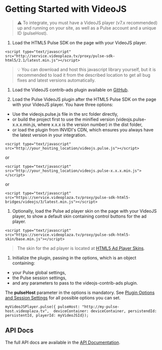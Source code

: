 # Getting Started with VideoJS

>:warning: To integrate, you must have a VideoJS player (v7.x recommended) up and running on your site, as well as a Pulse account and a unique ID (pulseHost).

1. Load the HTML5 Pulse SDK on the page with your VideoJS player.

 ```
 <script type="text/javascript" src="http://service.videoplaza.tv/proxy/pulse-sdk-html5/2.1/latest.min.js"></script>
 ```
 >:bulb: You can download and host this javascript library yourself, but it is recommended to load it from the described location to get all bug fixes and latest versions automatically.

1. Load the VideoJS contrib-ads plugin available on [GitHub](https://github.com/videojs/videojs-contrib-ads).

1. Load the Pulse VideoJS plugin after the HTML5 Pulse SDK on the page with your VideoJS player. You have three options:
  - Use the videojs.pulse.js file in the src folder directly,
  - or build the project first to use the minified version (videojs.pulse-x.x.x.min.js, where x.x.x is the version number) in the dist folder,
  - or load the plugin from INVIDI's CDN, which ensures you always have the latest version in your integration.

  ```
  <script type="text/javascript" src="http://your_hosting_location/videojs.pulse.js"></script>
  ```
  or
  ```
  <script type="text/javascript" src="http://your_hosting_location/videojs.pulse-x.x.x.min.js"></script>
  ```
  or
  ```
  <script type="text/javascript" src="https://service.videoplaza.tv/proxy/pulse-sdk-html5-bridges/videojs/3/latest.min.js"></script>
  ```

1. Optionally, load the Pulse ad player skin  on the page with your VideoJS player, to show a default skin containing control buttons for the ad player.
  ```
  <script type="text/javascript" src="https://service.videoplaza.tv/proxy/pulse-sdk-html5-skin/base.min.js"></script>
  ```
  >The skin for the ad player is located at [HTML5 Ad Player Skins](https://github.com/INVIDITechnologies/pulse-sdk-html5-2.x-skins).

1. Initialize the plugin, passing in the options, which is an object containing:
  - your Pulse global settings,
  - the Pulse session settings,
  - and any parameters to  pass to the videojs-contrib-ads plugin.

  The **pulseHost** parameter in the options is mandatory. See [Plugin Options and Session Settings](options-settings.md) for all possible options you can set.

  ```
  myVideoJSPlayer.pulse({ pulseHost: "http://my-pulse-host.videoplaza.tv",  deviceContainer: deviceContainer, persistendId: persistentId, playerId: myVideoJSId});
  ```

## API Docs
The full API docs are available in the [API Documentation](videojs-pulse.md).
